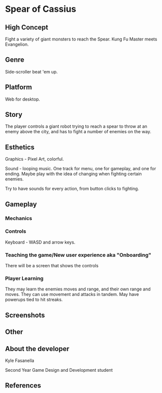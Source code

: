 # Spear of Cassius

## High Concept
Fight a variety of giant monsters to reach the Spear. Kung Fu Master meets Evangelion.

## Genre
Side-scroller beat 'em up.

## Platform
Web for desktop.

## Story
The player controls a giant robot trying to reach a spear to throw at an enemy above the city, and has to fight a number of enemies on the way. 

## Esthetics
Graphics - Pixel Art, colorful.

Sound - looping music. One track for menu, one for gameplay, and one for ending. Maybe play with the idea of changing when fighting certain enemies.

Try to have sounds for every action, from button clicks to fighting. 

## Gameplay
### Mechanics


### Controls
Keyboard - WASD and arrow keys.

### Teaching the game/New user experience aka "Onboarding"
There will be a screen that shows the controls
 
### Player Learning
They may learn the enemies moves and range, and their own range and moves. They can use movement and attacks in tandem. May have powerups tied to hit streaks.

## Screenshots


## Other


## About the developer
Kyle Fasanella

Second Year Game Design and Development student

## References
